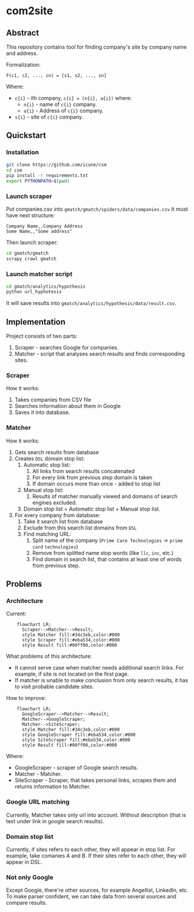 # com2site

## Abstract

This repository contains tool for finding company's site by company name and address.

Formalization:
```
F(c1, c2, ..., cn) = [s1, s2, ..., sn]
```
Where:
 - `c{i}` - ith company, `c{i} = (n{i}, a{i})` where:
   - `n{i}` - name of `c{i}` company.
   - `a{i}` - Address of `c{i}` company.
 - `s{i}` - site of `c{i}` company.

## Quickstart
### Installation

```bash
git clone https://github.com/icune/csm
cd csm
pip install -r requirements.txt
export PYTHONPATH=$(pwd)
```

### Launch scraper

Put companies.csv into `gmatch/gmatch/spiders/data/companies.csv`
It must have next structure:
```csv
Company Name,,Company Address
Some Name,,"Some address"
```

Then launch scraper:

```bash
cd gmatch/gmatch
scrapy crawl gmatch
```

### Launch matcher script

```bash
cd gmatch/analytics/hypothesis
python url_hyphotesis
```

It will save results into `gmatch/analytics/hypothesis/data/result.csv`.

## Implementation

Project consists of two parts:
1. Scraper - searches Google for companies.
2. Matcher - script that analyses search results and finds corresponding sites.

### Scraper

How it works:
1. Takes companies from CSV file
2. Searches information about them in Google
3. Saves it into database.

### Matcher

How it works:
1. Gets search results from database
2. Creates `DSL` domain stop list:
   1. Automatic stop list:
      1. All links from search results concatenated
      2. For every link from previous step domain is taken
      3. If domain occurs more than once - added to stop list
   2. Manual stop list:
      1. Results of matcher manually viewed and domains of search engines excluded.
   3. Domain stop list = Automatic stop list + Manual stop list.
3. For every company from database:
   1. Take it search list from database
   2. Exclude from this search list domains from `DSL`
   3. Find matching URL:
      1. Split name of the company (`Prime Care Technologies` -> `prime` `card` `technologies`)
      2. Remove from splitted name stop words (like `llc`, `inc`, etc.)
      3. Find domain in search list, that contains at least one of words from previous step.

## Problems

### Architecture

Current:

```mermaid
    flowchart LR;
      Scraper-->Matcher-->Result;
      style Matcher fill:#34c3eb,color:#000
      style Scraper fill:#eba534,color:#000
      style Result fill:#00ff00,color:#000
```

What problems of this architecture:
 - It cannot serve case when matcher needs additional search links. For example, if site is not located on the first page.
 - If matcher is unable to make conclusion from only search results, it has to visit probable candidate sites.

How to improve:

```mermaid
    flowchart LR;
      GoogleScraper-->Matcher-->Result;
      Matcher-->GoogleScraper;
      Matcher-->SiteScraper;
      style Matcher fill:#34c3eb,color:#000
      style GoogleScraper fill:#eba534,color:#000
      style SiteScraper fill:#eba534,color:#000
      style Result fill:#00ff00,color:#000
```

Where:
 - GoogleScraper - scraper of Google search results.
 - Matcher - Matcher.
 - SiteScraper - Scraper, that takes personal links, scrapes them and returns information to Matcher.


### Google URL matching

Currently, Matcher takes only url into account. Without description (that is text under link in google search results).

### Domain stop list

Currently, if sites refers to each other, they will appear in stop list.
For example, take comanies A and B.
If their sites refer to each other, they will appear in DSL.

### Not only Google

Except Google, there're other sources, for example Angellist, LinkedIn, etc.
To make parser confident, we can take data from several sources and compare results.


